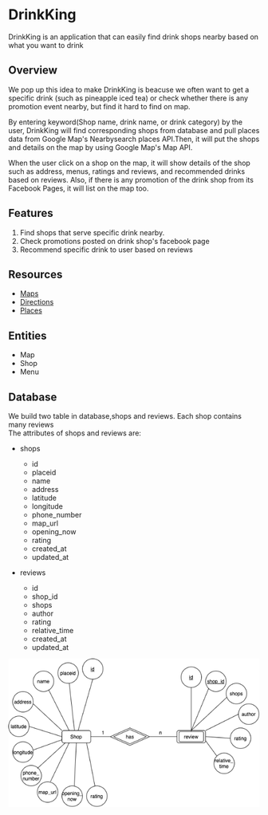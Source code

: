 # DrinkKing
DrinkKing is an application that can easily find drink shops nearby based on what you want to drink

## Overview
We pop up this idea to make DrinkKing is beacuse we often want to get a specific drink (such as pineapple iced tea) or check whether there is any promotion event nearby, but find it hard to find on map.

By entering keyword(Shop name, drink name, or drink category) by the user, DrinkKing will find corresponding shops from database and pull places data from Google Map's Nearbysearch places API.Then, it will put the shops and details on the map by using Google Map's Map API.

When the user click on a shop on the map, it will show details of the shop such as address, menus, ratings and reviews, and recommended drinks based on reviews. Also, if there is any promotion of the drink shop from its Facebook Pages, it will list on the map too.

## Features
1. Find shops that serve specific drink nearby.
2. Check promotions posted on drink shop's facebook page
3. Recommend specific drink to user based on reviews

## Resources
- [Maps](https://developers.google.com/maps/documentation/embed/get-started)
- [Directions](https://developers.google.com/maps/documentation/directions/overview)
- [Places](https://developers.google.com/places/web-service/overview)

## Entities
- Map
- Shop
- Menu

## Database
We build two table in database,shops and reviews. Each shop contains many reviews
<br/>
The attributes of shops and reviews are:
- shops
  - id
  - placeid
  - name
  - address
  - latitude
  - longitude
  - phone_number
  - map_url
  - opening_now
  - rating
  - created_at
  - updated_at

- reviews
  - id
  - shop_id
  - shops
  - author
  - rating
  - relative_time
  - created_at
  - updated_at

![ERM](./assets/drink_king.png)
